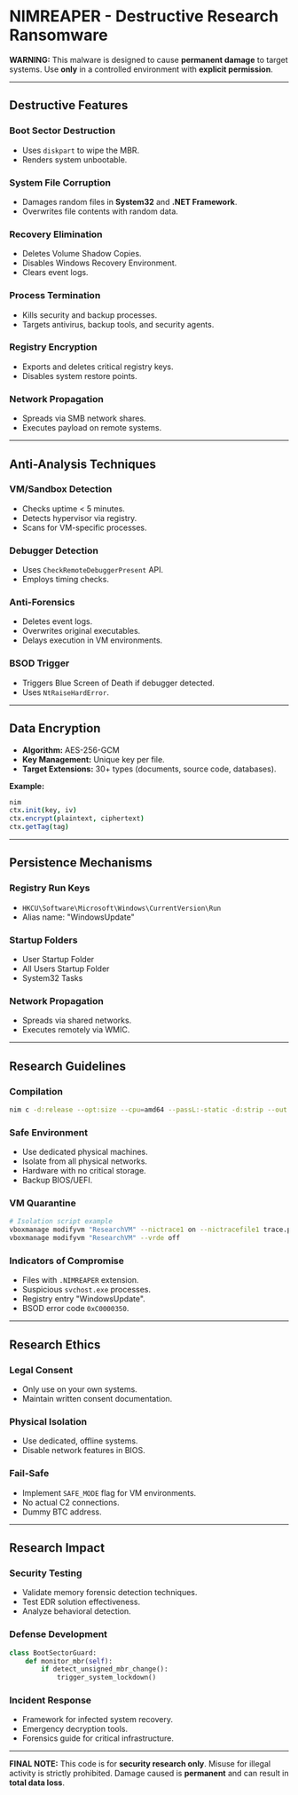 # NIMREAPER - Destructive Research Ransomware

**WARNING:** This malware is designed to cause **permanent damage** to target systems. Use **only** in a controlled environment with **explicit permission**.

---

## Destructive Features

### Boot Sector Destruction

* Uses `diskpart` to wipe the MBR.
* Renders system unbootable.

### System File Corruption

* Damages random files in **System32** and **.NET Framework**.
* Overwrites file contents with random data.

### Recovery Elimination

* Deletes Volume Shadow Copies.
* Disables Windows Recovery Environment.
* Clears event logs.

### Process Termination

* Kills security and backup processes.
* Targets antivirus, backup tools, and security agents.

### Registry Encryption

* Exports and deletes critical registry keys.
* Disables system restore points.

### Network Propagation

* Spreads via SMB network shares.
* Executes payload on remote systems.

---

## Anti-Analysis Techniques

### VM/Sandbox Detection

* Checks uptime < 5 minutes.
* Detects hypervisor via registry.
* Scans for VM-specific processes.

### Debugger Detection

* Uses `CheckRemoteDebuggerPresent` API.
* Employs timing checks.

### Anti-Forensics

* Deletes event logs.
* Overwrites original executables.
* Delays execution in VM environments.

### BSOD Trigger

* Triggers Blue Screen of Death if debugger detected.
* Uses `NtRaiseHardError`.

---

## Data Encryption

* **Algorithm:** AES-256-GCM
* **Key Management:** Unique key per file.
* **Target Extensions:** 30+ types (documents, source code, databases).

**Example:**

```nim
nim
ctx.init(key, iv)
ctx.encrypt(plaintext, ciphertext)
ctx.getTag(tag)
```

---

## Persistence Mechanisms

### Registry Run Keys

* `HKCU\Software\Microsoft\Windows\CurrentVersion\Run`
* Alias name: "WindowsUpdate"

### Startup Folders

* User Startup Folder
* All Users Startup Folder
* System32 Tasks

### Network Propagation

* Spreads via shared networks.
* Executes remotely via WMIC.

---

## Research Guidelines

### Compilation

```bash
nim c -d:release --opt:size --cpu=amd64 --passL:-static -d:strip --out:nimreaper.exe nimreaper.nim
```

### Safe Environment

* Use dedicated physical machines.
* Isolate from all physical networks.
* Hardware with no critical storage.
* Backup BIOS/UEFI.

### VM Quarantine

```bash
# Isolation script example
vboxmanage modifyvm "ResearchVM" --nictrace1 on --nictracefile1 trace.pcap
vboxmanage modifyvm "ResearchVM" --vrde off
```

### Indicators of Compromise

* Files with `.NIMREAPER` extension.
* Suspicious `svchost.exe` processes.
* Registry entry "WindowsUpdate".
* BSOD error code `0xC0000350`.

---

## Research Ethics

### Legal Consent

* Only use on your own systems.
* Maintain written consent documentation.

### Physical Isolation

* Use dedicated, offline systems.
* Disable network features in BIOS.

### Fail-Safe

* Implement `SAFE_MODE` flag for VM environments.
* No actual C2 connections.
* Dummy BTC address.

---

## Research Impact

### Security Testing

* Validate memory forensic detection techniques.
* Test EDR solution effectiveness.
* Analyze behavioral detection.

### Defense Development

```python
class BootSectorGuard:
    def monitor_mbr(self):
        if detect_unsigned_mbr_change():
            trigger_system_lockdown()
```

### Incident Response

* Framework for infected system recovery.
* Emergency decryption tools.
* Forensics guide for critical infrastructure.

---

**FINAL NOTE:** This code is for **security research only**. Misuse for illegal activity is strictly prohibited. Damage caused is **permanent** and can result in **total data loss**.
